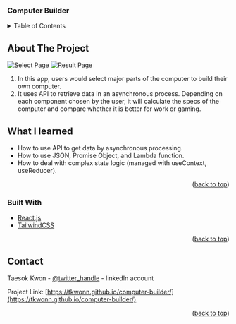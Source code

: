 ### Computer Builder

<!-- TABLE OF CONTENTS -->
<details>
  <summary>Table of Contents</summary>
  <ol>
    <li>
      <a href="#about-the-project">About The Project</a>
      <ul>
        <li><a href="#built-with">Built With</a></li>
      </ul>
    </li>
    <li><a href="#contact">Contact</a></li>
  </ol>
</details>

<!-- ABOUT THE PROJECT -->
## About The Project

![Select Page](https://user-images.githubusercontent.com/66197642/142282701-15155a1b-2521-47fc-80f0-cc6b00abc91d.png)
![Result Page](https://user-images.githubusercontent.com/66197642/142282330-75ac1d27-0f2a-4f95-bf24-35265731b85f.png)

1. In this app, users would select major parts of the computer to build their own computer.
2. It uses API to retrieve data in an asynchronous process. Depending on each component chosen by the user, it will calculate the specs of the computer and compare whether it is better for work or gaming.

## What I learned

* How to use API to get data by asynchronous processing.
* How to use JSON, Promise Object, and Lambda function.
* How to deal with complex state logic (managed with useContext, useReducer).


<p align="right">(<a href="#top">back to top</a>)</p>



### Built With

* [React.js](https://reactjs.org/)
* [TailwindCSS](https://tailwindui.com/)

<p align="right">(<a href="#top">back to top</a>)</p>

<!-- CONTACT -->
## Contact

Taesok Kwon - [@twitter_handle](https://twitter.com/twitter_handle) - linkedIn account

Project Link: [https://tkwonn.github.io/computer-builder/](https://tkwonn.github.io/computer-builder/)

<p align="right">(<a href="#top">back to top</a>)</p>






